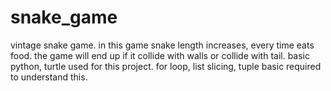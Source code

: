 # snake_game
vintage snake game. in this game snake length increases, every time eats food. the game will end up if it collide with walls or collide with tail. basic python, turtle used for this project. for loop, list slicing, tuple basic required to understand this.
